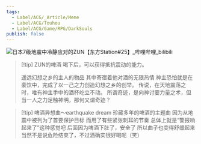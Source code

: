 ```yaml
---
tags:
  - Label/ACG/_Article/Meme
  - Label/ACG/Touhou
  - Label/ACG/Game/RPG/DarkSouls
publish: false
---
```


![日本7级地震中冷静应对的ZUN【东方Station#25】_哔哩哔哩_bilibili](https://www.bilibili.com/video/av416725475)

> [!tip] ZUN的啤酒
> 喝下后，可以获得抵抗震动的能力。
> 
> 遥远幻想之乡的主人的物品
> 其中寄宿着他对酒的无限热情
> 神主恐怕就是在豪饮中，完成了以一己之力创造幻想之乡的创举。
> 传说，在天地震荡之时，唯有神主手中的酒杯屹立不动。
> 所谓奇迹，是向神讨要力量之术，但当一人之力足触神明，那何又谓奇迹？

> [!tip] 啤酒异想曲～earthquake dream
> 珍藏多年的啤酒的主题曲
> 因为从地震中被列为了首要保护目标
> 而用了有些紧张刺耳的节奏
> 总体上就是“警报响起来了”这种感觉吧
> 后面因为啤酒下肚了，安全了
> 所以曲子也变得舒缓起来
> 当然不是说危险结束了，不过酒确实很好喝呢（笑）
